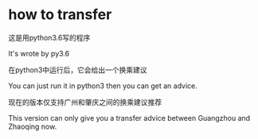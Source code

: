 # how to transfer

这是用python3.6写的程序

It's wrote by py3.6

在python3中运行后，它会给出一个换乘建议

You can just run it in python3 then you can get an advice.

现在的版本仅支持广州和肇庆之间的换乘建议推荐

This version can only give you a transfer advice between Guangzhou and Zhaoqing now.
